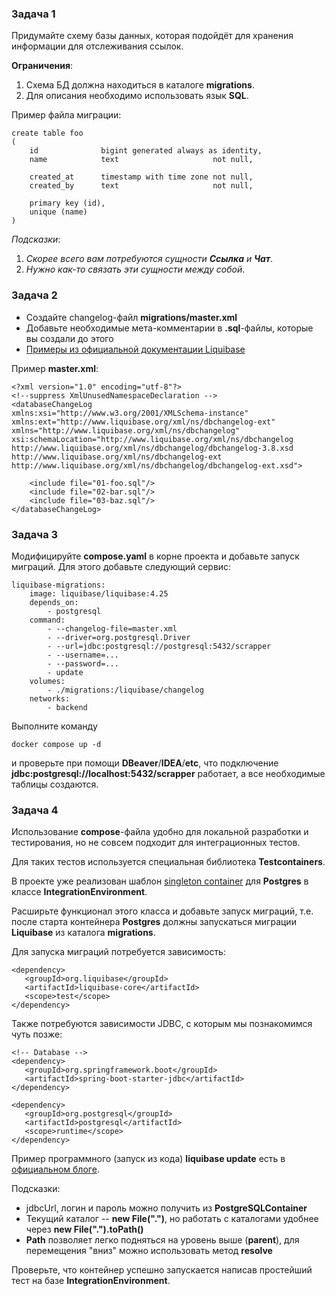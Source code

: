 ### Задача 1
Придумайте схему базы данных, которая подойдёт для хранения информации для отслеживания ссылок.

**Ограничения**:

1. Схема БД должна находиться в каталоге **migrations**.
2. Для описания необходимо использовать язык **SQL**.

Пример файла миграции:

    create table foo
    (
        id              bigint generated always as identity,
        name            text                     not null,

        created_at      timestamp with time zone not null,
        created_by      text                     not null,

        primary key (id),
        unique (name)
    )

_Подсказки_:

1. _Скорее всего вам потребуются сущности **Ссылка** и **Чат**_.
2. _Нужно как-то связать эти сущности между собой_.


### Задача 2
* Создайте changelog-файл **migrations/master.xml**
* Добавьте необходимые мета-комментарии в **.sql**-файлы, которые вы создали до этого
* [Примеры из официальной документации Liquibase](https://www.liquibase.org/get-started/best-practices)

Пример **master.xml**:

    <?xml version="1.0" encoding="utf-8"?>
    <!--suppress XmlUnusedNamespaceDeclaration -->
    <databaseChangeLog
    xmlns:xsi="http://www.w3.org/2001/XMLSchema-instance"
    xmlns:ext="http://www.liquibase.org/xml/ns/dbchangelog-ext"
    xmlns="http://www.liquibase.org/xml/ns/dbchangelog"
    xsi:schemaLocation="http://www.liquibase.org/xml/ns/dbchangelog http://www.liquibase.org/xml/ns/dbchangelog/dbchangelog-3.8.xsd
    http://www.liquibase.org/xml/ns/dbchangelog-ext http://www.liquibase.org/xml/ns/dbchangelog/dbchangelog-ext.xsd">
    
        <include file="01-foo.sql"/>
        <include file="02-bar.sql"/>
        <include file="03-baz.sql"/>
    </databaseChangeLog>


### Задача 3
Модифицируйте **compose.yaml** в корне проекта и добавьте запуск миграций. Для этого добавьте следующий сервис:

    liquibase-migrations:
        image: liquibase/liquibase:4.25
        depends_on:
            - postgresql
        command:
            - --changelog-file=master.xml
            - --driver=org.postgresql.Driver
            - --url=jdbc:postgresql://postgresql:5432/scrapper
            - --username=...
            - --password=...
            - update
        volumes:
            - ./migrations:/liquibase/changelog
        networks:
            - backend

Выполните команду

    docker compose up -d

и проверьте при помощи **DBeaver**/**IDEA**/**etc**, что подключение **jdbc:postgresql://localhost:5432/scrapper** работает, а все необходимые таблицы создаются.



### Задача 4
Использование **compose**-файла удобно для локальной разработки и тестирования, но не совсем подходит для интеграционных тестов.

Для таких тестов используется специальная библиотека **Testcontainers**.

В проекте уже реализован шаблон [singleton container](https://www.testcontainers.org/test_framework_integration/manual_lifecycle_control/) для **Postgres** в классе **IntegrationEnvironment**.

Расширьте функционал этого класса и добавьте запуск миграций, т.е. после старта контейнера **Postgres** должны запускаться миграции **Liquibase** из каталога **migrations**.

Для запуска миграций потребуется зависимость:

    <dependency>
       <groupId>org.liquibase</groupId>
       <artifactId>liquibase-core</artifactId>
       <scope>test</scope>
    </dependency>

Также потребуются зависимости JDBC, с которым мы познакомимся чуть позже:

    <!-- Database -->
    <dependency>
       <groupId>org.springframework.boot</groupId>
       <artifactId>spring-boot-starter-jdbc</artifactId>
    </dependency>
    
    <dependency>
       <groupId>org.postgresql</groupId>
       <artifactId>postgresql</artifactId>
       <scope>runtime</scope>
    </dependency>

Пример программного (запуск из кода) **liquibase update** есть в [официальном блоге](https://www.liquibase.com/blog/3-ways-to-run-liquibase).

Подсказки:

* jdbcUrl, логин и пароль можно получить из **PostgreSQLContainer**
* Текущий каталог -- **new File(".")**, но работать с каталогами удобнее через **new File(".").toPath()**
* **Path** позволяет легко подняться на уровень выше (**parent**), для перемещения "вниз" можно использовать метод **resolve**

Проверьте, что контейнер успешно запускается написав простейший тест на базе **IntegrationEnvironment**.
